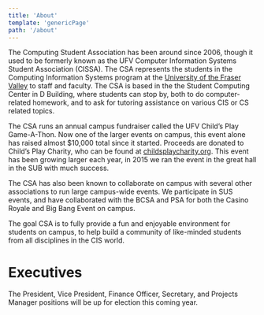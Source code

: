 ```yaml
---
title: 'About'
template: 'genericPage'
path: '/about'
---
```


The Computing Student Association has been around since 2006, though it used to be formerly known as the UFV Computer Information Systems Student Association (CISSA). The CSA represents the students in the Computing Information Systems program at the [University of the Fraser Valley](https://ufv.ca) to staff and faculty. The CSA is based in the the Student Computing Center in D Building, where students can stop by, both to do computer-related homework, and to ask for tutoring assistance on various CIS or CS related topics.

The CSA runs an annual campus fundraiser called the UFV Child’s Play Game-A-Thon. Now one of the larger events on campus, this event alone has raised almost \$10,000 total since it started. Proceeds are donated to Child’s Play Charity, who can be found at [childsplaycharity.org](https://childsplaycharity.org/). This event has been growing larger each year, in 2015 we ran the event in the great hall in the SUB with much success.

The CSA has also been known to collaborate on campus with several other associations to run large campus-wide events. We participate in SUS events, and have collaborated with the BCSA and PSA for both the Casino Royale and Big Bang Event on campus.

The goal CSA is to fully provide a fun and enjoyable environment for students on campus, to help build a community of like-minded students from all disciplines in the CIS world.

# Executives

The President, Vice President, Finance Officer, Secretary, and Projects Manager positions will be up for election this coming year.
